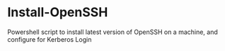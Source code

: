 # Install-OpenSSH
Powershell script to install latest version of OpenSSH on a machine, and configure for Kerberos Login
